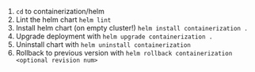 1. `cd` to containerization/helm
2. Lint the helm chart `helm lint`
3. Install helm chart (on empty cluster!) `helm install containerization .`
4. Upgrade deployment with `helm upgrade containerization .`
5. Uninstall chart with `helm uninstall containerization`
6. Rollback to previous version with `helm rollback containerization <optional revision num>`